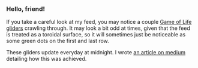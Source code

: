 ### Hello, friend!

If you take a careful look at my feed, you may notice a couple [Game of Life gliders](https://en.wikipedia.org/wiki/Glider_(Conway%27s_Game_of_Life)) crawling through. It may look a bit odd 
at times, given that the feed is treated as a toroidal surface, so it will sometimes just be noticeable as some green dots 
on the first and last row.

These gliders update everyday at midnight. I wrote [an article on medium](https://lucasreta.medium.com/cligol-and-gifeegol-d5509a154bf6) 
detailing how this was achieved.

<!--
**lucasreta/lucasreta** is a ✨ _special_ ✨ repository because its `README.md` (this file) appears on your GitHub profile.

Here are some ideas to get you started:

- 🔭 I’m currently working on ...
- 🌱 I’m currently learning ...
- 👯 I’m looking to collaborate on ...
- 🤔 I’m looking for help with ...
- 💬 Ask me about ...
- 📫 How to reach me: ...
- 😄 Pronouns: ...
- ⚡ Fun fact: ...
-->
